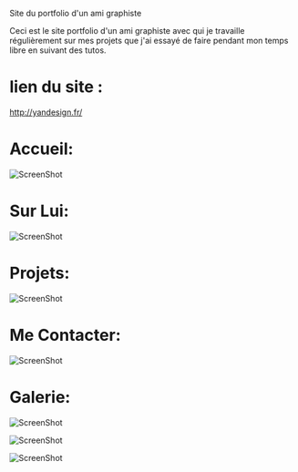 Site du portfolio d'un ami graphiste


Ceci est le site portfolio d'un ami graphiste avec qui je travaille régulièrement sur mes projets que j'ai essayé de faire pendant mon temps libre en suivant des tutos. 

lien du site :
=============
http://yandesign.fr/




Accueil:
========

![ScreenShot](https://github.com/ApollineCouturier/PortfolioYannick-SiteWeb/blob/main/imgReadMe/home-yannick.PNG)

Sur Lui:
========

![ScreenShot](https://github.com/ApollineCouturier/PortfolioYannick-SiteWeb/blob/main/imgReadMe/about-yannick.PNG)

Projets:
========

![ScreenShot](https://github.com/ApollineCouturier/PortfolioYannick-SiteWeb/blob/main/imgReadMe/projet-yannick.PNG)

Me Contacter:
========

![ScreenShot](https://github.com/ApollineCouturier/PortfolioYannick-SiteWeb/blob/main/imgReadMe/contact_yannick.PNG)


Galerie:
========

![ScreenShot](https://github.com/ApollineCouturier/PortfolioYannick-SiteWeb/blob/main/imgReadMe/home_galerie_yannick.PNG)

![ScreenShot](https://github.com/ApollineCouturier/PortfolioYannick-SiteWeb/blob/main/imgReadMe/gallerie-1.PNG)

![ScreenShot](https://github.com/ApollineCouturier/PortfolioYannick-SiteWeb/blob/main/imgReadMe/gallerie2.PNG)
